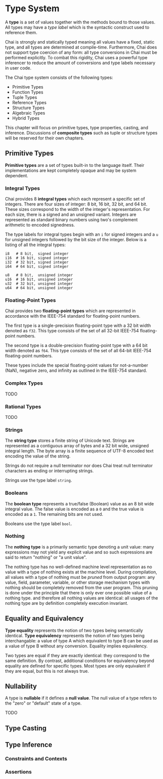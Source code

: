 # Type System

A **type** is a set of values together with the methods bound to those values.  
All types may have a *type label* which is the syntactic construct used to
reference them.

Chai is strongly and statically typed meaning all values have a fixed, static
type, and all types are determined at compile-time.  Furthermore, Chai does not
support type coercion of any form: all type conversions in Chai must be
performed explicitly.  To combat this rigidity, Chai uses a powerful type
inferencer to reduce the amount of conversions and type labels necessary in user
code.

The Chai type system consists of the following types:

- Primitive Types
- Function Types
- Tuple Types
- Reference Types
- Structure Types
- Algebraic Types
- Hybrid Types

This chapter will focus on primitive types, type properties, casting, and
inference.  Discussions of **composite types** such as tuple or structure types
will be reserved for their own chapters.

## Primitive Types

**Primitive types** are a set of types built-in to the language itself.  Their
implementations are kept completely opaque and may be system dependent.

### Integral Types

Chai provides 8 **integral types** which each represent a specific set of
integers. There are four sizes of integer: 8 bit, 16 bit, 32 bit, and 64 bit.
These sizes correspond to the width of the integer's representation. For each
size, there is a signed and an unsigned variant.  Integers are represented as
standard binary numbers using two's complement arithmetic to encoded signedness.

The type labels for integral types begin with an `i` for signed integers and a
`u` for unsigned integers followed by the bit size of the integer.  Below
is a listing of all the integral types:

    i8   # 8 bit,  signed integer
    i16  # 16 bit, signed integer
    i32  # 32 bit, signed integer
    i64  # 64 bit, signed integer

    u8   # 8 bit,  unsigned integer
    u16  # 16 bit, unsigned integer
    u32  # 32 bit, unsigned integer
    u64  # 64 bit, unsigned integer

### Floating-Point Types

Chai provides two **floating-point types** which are represented in accordance
with the IEEE-754 standard for floating-point numbers.  

The first type is a single-precision floating-point type with a 32 bit width
denoted as `f32`.  This type consists of the set of all 32-bit IEEE-754
floating-point numbers.

The second type is a double-precision floating-point type with a 64 bit width
denoted as `f64`.  This type consists of the set of all 64-bit IEEE-754
floating-point numbers.

These types include the special floating-point values for not-a-number (NaN),
negative zero, and infinity as outlined in the IEEE-754 standard.

### Complex Types

TODO

### Rational Types

TODO

### Strings

The **string type** stores a finite string of Unicode text.  Strings are
represented as a contiguous array of bytes and a 32 bit wide, unsigned integral
length.  The byte array is a finite sequence of UTF-8 encoded text encoding the
value of the string.

Strings do not require a null terminator nor does Chai treat null terminator
characters as ending or interrupting strings.

Strings use the type label `string`.

### Booleans

The **boolean type** represents a true/false (Boolean) value as an 8 bit wide
integral value.  The false value is encoded as a `0` and the true value is
encoded as a `1`.  The remaining bits are not used.

Booleans use the type label `bool`.

### Nothing

The **nothing type** is a primarily semantic type denoting a unit value: many
expressions may not yield any explicit value and so such expressions are said to
return "nothing" or "a unit value".

The nothing type has no well-defined machine level representation as no value
with a type of nothing exists at the machine level.  During compilation, all
values with a type of nothing must be *pruned* from output program: any value,
field, parameter, variable, or other storage mechanism types with nothing should
be completely removed from the user program.  This pruning is done under the
principle that there is only ever one possible value of a nothing type. and
therefore all nothing values are identical: all usages of the nothing type are
by definition completely execution invariant.

## Equality and Equivalency

**Type equality** represents the notion of two types being semantically
identical.  **Type equivalency** represents the notion of two types being
interchangable: a value of type A which equivalent to type B can be used as a
value of type B without any conversion.  Equality implies equivalency.

Two types are equal if they are exactly identical: they correspond to the same
definition.  By contrast, additional conditions for equivalency beyond equality
are defined for specific types.  Most types are only equivalent if they are
equal, but this is not always true.

## Nullability

A type is **nullable** if it defines a **null value**.  The null value of
a type refers to the "zero" or "default" state of a type.  

TODO

## Type Casting

## Type Inference

### Constraints and Contexts

### Assertions


